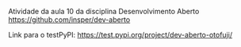 Atividade da aula 10 da disciplina Desenvolvimento Aberto
https://github.com/insper/dev-aberto

Link para o testPyPI: https://test.pypi.org/project/dev-aberto-otofuji/